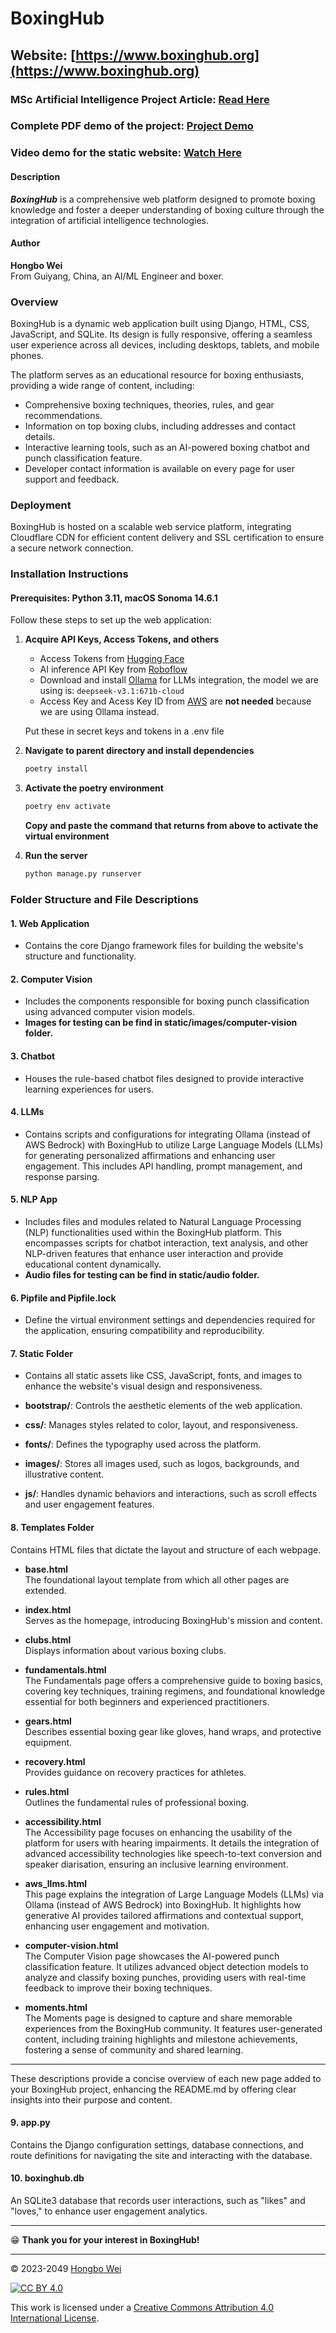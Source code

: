 # BoxingHub

## Website: [https://www.boxinghub.org](https://www.boxinghub.org)

### MSc Artificial Intelligence Project Article: [Read Here](https://drive.google.com/file/d/1RFivyClzNFjEYS6Nbf7paTYIHEUnCM14/view?usp=drive_link)

### Complete PDF demo of the project: [Project Demo](https://drive.google.com/file/d/1RCXj8eFnj7AJ7g_S6-cP1TJ7YWzh98CX/view?usp=sharing)

### Video demo for the static website: [Watch Here](https://youtu.be/9yuzUpK1MCM)

#### Description

**_BoxingHub_** is a comprehensive web platform designed to promote boxing knowledge and foster a deeper understanding of boxing culture through the integration of artificial intelligence technologies.

#### Author

**Hongbo Wei**  
From Guiyang, China, an AI/ML Engineer and boxer.

### Overview

BoxingHub is a dynamic web application built using Django, HTML, CSS, JavaScript, and SQLite. Its design is fully responsive, offering a seamless user experience across all devices, including desktops, tablets, and mobile phones.

The platform serves as an educational resource for boxing enthusiasts, providing a wide range of content, including:

- Comprehensive boxing techniques, theories, rules, and gear recommendations.
- Information on top boxing clubs, including addresses and contact details.
- Interactive learning tools, such as an AI-powered boxing chatbot and punch classification feature.
- Developer contact information is available on every page for user support and feedback.

### Deployment

BoxingHub is hosted on a scalable web service platform, integrating Cloudflare CDN for efficient content delivery and SSL certification to ensure a secure network connection.

### Installation Instructions

#### Prerequisites: Python 3.11, macOS Sonoma 14.6.1

Follow these steps to set up the web application:

1. **Acquire API Keys, Access Tokens, and others**

    - Access Tokens from [Hugging Face](https://huggingface.co/)
    - AI inference API Key from [Roboflow](https://roboflow.com/)
    - Download and install [Ollama](https://ollama.com/) for LLMs integration, the model we are using is: `deepseek-v3.1:671b-cloud`
    - Access Key and Acess Key ID from [AWS](https://aws.amazon.com/) are **not needed** because we are using Ollama instead.

    Put these in secret keys and tokens in a .env file

2. **Navigate to parent directory and install dependencies**

    ```bash
    poetry install
    ```

3. **Activate the poetry environment**

    ```bash
    poetry env activate
    ```

    **Copy and paste the command that returns from above to activate the virtual environment**

4. **Run the server**

    ```bash
    python manage.py runserver
    ```

### Folder Structure and File Descriptions

#### 1. **Web Application**

- Contains the core Django framework files for building the website's structure and functionality.

#### 2. **Computer Vision**

- Includes the components responsible for boxing punch classification using advanced computer vision models.
- **Images for testing can be find in static/images/computer-vision folder.**

#### 3. **Chatbot**

- Houses the rule-based chatbot files designed to provide interactive learning experiences for users.

#### 4. **LLMs**

- Contains scripts and configurations for integrating Ollama (instead of AWS Bedrock) with BoxingHub to utilize Large Language Models (LLMs) for generating personalized affirmations and enhancing user engagement. This includes API handling, prompt management, and response parsing.

#### 5. **NLP App**

- Includes files and modules related to Natural Language Processing (NLP) functionalities used within the BoxingHub platform. This encompasses scripts for chatbot interaction, text analysis, and other NLP-driven features that enhance user interaction and provide educational content dynamically.
- **Audio files for testing can be find in static/audio folder.**

#### 6. **Pipfile and Pipfile.lock**

- Define the virtual environment settings and dependencies required for the application, ensuring compatibility and reproducibility.

#### 7. **Static Folder**

- Contains all static assets like CSS, JavaScript, fonts, and images to enhance the website's visual design and responsiveness.

- **bootstrap/**: Controls the aesthetic elements of the web application.
- **css/**: Manages styles related to color, layout, and responsiveness.
- **fonts/**: Defines the typography used across the platform.
- **images/**: Stores all images used, such as logos, backgrounds, and illustrative content.
- **js/**: Handles dynamic behaviors and interactions, such as scroll effects and user engagement features.

#### 8. **Templates Folder**

Contains HTML files that dictate the layout and structure of each webpage.

- **base.html**  
  The foundational layout template from which all other pages are extended.
- **index.html**  
  Serves as the homepage, introducing BoxingHub's mission and content.

- **clubs.html**  
  Displays information about various boxing clubs.
- **fundamentals.html**  
  The Fundamentals page offers a comprehensive guide to boxing basics, covering key techniques, training regimens, and foundational knowledge essential for both beginners and experienced practitioners.
- **gears.html**  
  Describes essential boxing gear like gloves, hand wraps, and protective equipment.
- **recovery.html**  
  Provides guidance on recovery practices for athletes.
- **rules.html**  
  Outlines the fundamental rules of professional boxing.

- **accessibility.html**  
  The Accessibility page focuses on enhancing the usability of the platform for users with hearing impairments. It details the integration of advanced accessibility technologies like speech-to-text conversion and speaker diarisation, ensuring an inclusive learning environment.
- **aws_llms.html**  
  This page explains the integration of Large Language Models (LLMs) via Ollama (instead of AWS Bedrock) into BoxingHub. It highlights how generative AI provides tailored affirmations and contextual support, enhancing user engagement and motivation.
- **computer-vision.html**  
  The Computer Vision page showcases the AI-powered punch classification feature. It utilizes advanced object detection models to analyze and classify boxing punches, providing users with real-time feedback to improve their boxing techniques.

- **moments.html**  
  The Moments page is designed to capture and share memorable experiences from the BoxingHub community. It features user-generated content, including training highlights and milestone achievements, fostering a sense of community and shared learning.

---

These descriptions provide a concise overview of each new page added to your BoxingHub project, enhancing the README.md by offering clear insights into their purpose and content.

#### 9. **app.py**

Contains the Django configuration settings, database connections, and route definitions for navigating the site and interacting with the database.

#### 10. **boxinghub.db**

An SQLite3 database that records user interactions, such as "likes" and "loves," to enhance user engagement analytics.

---

😁 **Thank you for your interest in BoxingHub!**

---

© 2023-2049 [Hongbo Wei](https://github.com/hongbo-weia)

[![CC BY 4.0][cc-by-image]][cc-by]

This work is licensed under a [Creative Commons Attribution 4.0 International License][cc-by].

[cc-by]: http://creativecommons.org/licenses/by/4.0/
[cc-by-image]: https://i.creativecommons.org/l/by/4.0/88x31.png
[cc-by-shield]: https://img.shields.io/badge/License-CC%20BY%204.0-lightgrey.svg
